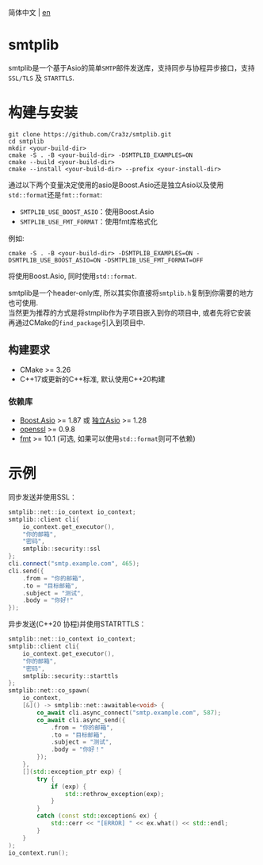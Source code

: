 简体中文 | [en](README.md)
# smtplib

smtplib是一个基于Asio的简单`SMTP`邮件发送库，支持同步与协程异步接口，支持 `SSL/TLS` 及 `STARTTLS`.

# 构建与安装

```shell
git clone https://github.com/Cra3z/smtplib.git
cd smtplib
mkdir <your-build-dir>
cmake -S . -B <your-build-dir> -DSMTPLIB_EXAMPLES=ON
cmake --build <your-build-dir>
cmake --install <your-build-dir> --prefix <your-install-dir>
```
通过以下两个变量决定使用的asio是Boost.Asio还是独立Asio以及使用`std::format`还是`fmt::format`:  
* `SMTPLIB_USE_BOOST_ASIO`：使用Boost.Asio
* `SMTPLIB_USE_FMT_FORMAT`：使用fmt库格式化

例如:  
```shell
cmake -S . -B <your-build-dir> -DSMTPLIB_EXAMPLES=ON -DSMTPLIB_USE_BOOST_ASIO=ON -DSMTPLIB_USE_FMT_FORMAT=OFF
```
将使用Boost.Asio, 同时使用`std::format`.

smtplib是一个header-only库, 所以其实你直接将`smtplib.h`复制到你需要的地方也可使用.  
当然更为推荐的方式是将stmplib作为子项目嵌入到你的项目中, 或者先将它安装再通过CMake的`find_package`引入到项目中.

## 构建要求

* CMake >= 3.26
* C++17或更新的C++标准, 默认使用C++20构建

### 依赖库
* [Boost.Asio](https://github.com/boostorg/asio) >= 1.87 或 [独立Asio](https://github.com/chriskohlhoff/asio) >= 1.28
* [openssl](https://github.com/openssl/openssl) >= 0.9.8
* [fmt](https://github.com/fmtlib/fmt) >= 10.1 (可选, 如果可以使用`std::format`则可不依赖)

# 示例

同步发送并使用SSL：
```cpp
smtplib::net::io_context io_context;
smtplib::client cli{
    io_context.get_executor(),
    "你的邮箱",
    "密码",
    smtplib::security::ssl
};
cli.connect("smtp.example.com", 465);
cli.send({
    .from = "你的邮箱",
    .to = "目标邮箱",
    .subject = "测试",
    .body = "你好!"
});
```

异步发送(C++20 协程)并使用STATRTTLS：
```cpp
smtplib::net::io_context io_context;
smtplib::client cli{
    io_context.get_executor(),
    "你的邮箱",
    "密码",
    smtplib::security::starttls
};
smtplib::net::co_spawn(
    io_context,
    [&]() -> smtplib::net::awaitable<void> {
        co_await cli.async_connect("smtp.example.com", 587);
        co_await cli.async_send({
            .from = "你的邮箱",
            .to = "目标邮箱",
            .subject = "测试",
            .body = "你好！"
        });
    },
    [](std::exception_ptr exp) {
        try {
            if (exp) {
                std::rethrow_exception(exp);
            }
        }
        catch (const std::exception& ex) {
            std::cerr << "[ERROR] " << ex.what() << std::endl;
        }
    }
);
io_context.run();
```
